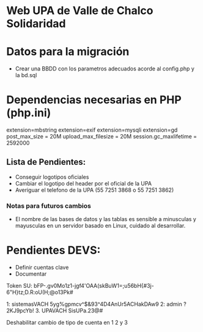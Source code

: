 # Web UPA de Valle de Chalco Solidaridad

# Datos para la migración
* Crear una BBDD con los parametros adecuados acorde al config.php y la bd.sql

# Dependencias necesarias en PHP (php.ini)
extension=mbstring
extension=exif
extension=mysqli
extension=gd
post_max_size = 20M
upload_max_filesize = 20M
session.gc_maxlifetime = 2592000

## Lista de Pendientes:
* Conseguir logotipos oficiales
* Cambiar el logotipo del header por el oficial de la UPA
* Averiguar el telefono de la UPA (55 7251 3868 o 55 7251 3862)

### Notas para futuros cambios
* El nombre de las bases de datos y las tablas es sensible a minusculas y mayusculas en un servidor basado en Linux, cuidado al desarrollar.


# Pendientes DEVS:
* Definir cuentas clave
* Documentar


Token SU: bFP-.gv0Mo1z1-jgf4'OAA(skBuW1=;u56bH{#3j-6"H}tz;D.R:oU(H;@o13Pk#

1: sistemasVACH 5yg%gpmcv^$&93^4D4AnUr5ACHakDAw9
2: admin ?2KJ9pcYb!
3. UPAVACH SisUPa.23@#



Deshabilitar cambio de tipo de cuenta en 1 2 y 3